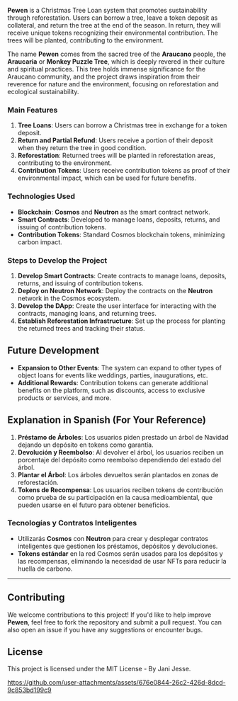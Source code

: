 **Pewen** is a Christmas Tree Loan system that promotes sustainability through reforestation. Users can borrow a tree, leave a token deposit as collateral, and return the tree at the end of the season. In return, they will receive unique tokens recognizing their environmental contribution. The trees will be planted, contributing to the environment.

The name **Pewen** comes from the sacred tree of the **Araucano** people, the **Araucaria** or **Monkey Puzzle Tree**, which is deeply revered in their culture and spiritual practices. This tree holds immense significance for the Araucano community, and the project draws inspiration from their reverence for nature and the environment, focusing on reforestation and ecological sustainability.

### Main Features

1. **Tree Loans**: Users can borrow a Christmas tree in exchange for a token deposit.
2. **Return and Partial Refund**: Users receive a portion of their deposit when they return the tree in good condition.
3. **Reforestation**: Returned trees will be planted in reforestation areas, contributing to the environment.
4. **Contribution Tokens**: Users receive contribution tokens as proof of their environmental impact, which can be used for future benefits.

### Technologies Used

- **Blockchain**: **Cosmos** and **Neutron** as the smart contract network.
- **Smart Contracts**: Developed to manage loans, deposits, returns, and issuing of contribution tokens.
- **Contribution Tokens**: Standard Cosmos blockchain tokens, minimizing carbon impact.

### Steps to Develop the Project

1. **Develop Smart Contracts**: Create contracts to manage loans, deposits, returns, and issuing of contribution tokens.
2. **Deploy on Neutron Network**: Deploy the contracts on the **Neutron** network in the Cosmos ecosystem.
3. **Develop the DApp**: Create the user interface for interacting with the contracts, managing loans, and returning trees.
4. **Establish Reforestation Infrastructure**: Set up the process for planting the returned trees and tracking their status.

## Future Development

- **Expansion to Other Events**: The system can expand to other types of object loans for events like weddings, parties, inaugurations, etc.
- **Additional Rewards**: Contribution tokens can generate additional benefits on the platform, such as discounts, access to exclusive products or services, and more.

## Explanation in Spanish (For Your Reference)

1. **Préstamo de Árboles**: Los usuarios piden prestado un árbol de Navidad dejando un depósito en tokens como garantía.  
2. **Devolución y Reembolso**: Al devolver el árbol, los usuarios reciben un porcentaje del depósito como reembolso dependiendo del estado del árbol.  
3. **Plantar el Árbol**: Los árboles devueltos serán plantados en zonas de reforestación.  
4. **Tokens de Recompensa**: Los usuarios reciben tokens de contribución como prueba de su participación en la causa medioambiental, que pueden usarse en el futuro para obtener beneficios.

### Tecnologías y Contratos Inteligentes
- Utilizarás **Cosmos** con **Neutron** para crear y desplegar contratos inteligentes que gestionen los préstamos, depósitos y devoluciones.
- **Tokens estándar** en la red Cosmos serán usados para los depósitos y las recompensas, eliminando la necesidad de usar NFTs para reducir la huella de carbono.

---

## Contributing

We welcome contributions to this project! If you'd like to help improve **Pewen**, feel free to fork the repository and submit a pull request. You can also open an issue if you have any suggestions or encounter bugs.

## License

This project is licensed under the MIT License - By Jani Jesse.



https://github.com/user-attachments/assets/676e0844-26c2-426d-8dcd-9c853bd199c9


